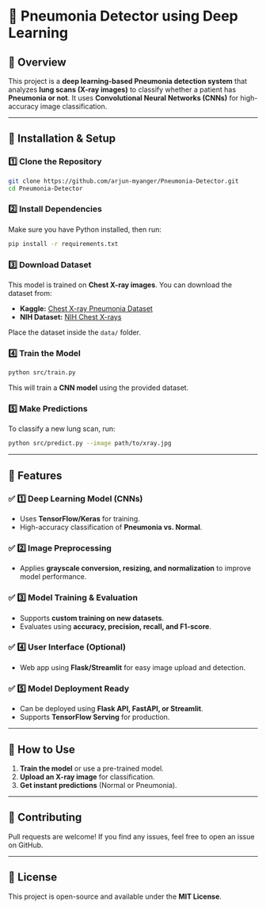# 🏥 Pneumonia Detector using Deep Learning

## 🚀 Overview
This project is a **deep learning-based Pneumonia detection system** that analyzes **lung scans (X-ray images)** to classify whether a patient has **Pneumonia or not**. It uses **Convolutional Neural Networks (CNNs)** for high-accuracy image classification.

---

## 🔧 Installation & Setup
### 1️⃣ Clone the Repository
```sh
git clone https://github.com/arjun-myanger/Pneumonia-Detector.git
cd Pneumonia-Detector
```

### 2️⃣ Install Dependencies
Make sure you have Python installed, then run:
```sh
pip install -r requirements.txt
```

### 3️⃣ Download Dataset
This model is trained on **Chest X-ray images**. You can download the dataset from:
- **Kaggle:** [Chest X-ray Pneumonia Dataset](https://www.kaggle.com/paultimothymooney/chest-xray-pneumonia)
- **NIH Dataset:** [NIH Chest X-rays](https://nihcc.app.box.com/v/ChestXray-NIHCC)

Place the dataset inside the `data/` folder.

### 4️⃣ Train the Model
```sh
python src/train.py
```
This will train a **CNN model** using the provided dataset.

### 5️⃣ Make Predictions
To classify a new lung scan, run:
```sh
python src/predict.py --image path/to/xray.jpg
```

---

## 📑 Features
### ✅ 1️⃣ Deep Learning Model (CNNs)
- Uses **TensorFlow/Keras** for training.
- High-accuracy classification of **Pneumonia vs. Normal**.

### ✅ 2️⃣ Image Preprocessing
- Applies **grayscale conversion, resizing, and normalization** to improve model performance.

### ✅ 3️⃣ Model Training & Evaluation
- Supports **custom training on new datasets**.
- Evaluates using **accuracy, precision, recall, and F1-score**.

### ✅ 4️⃣ User Interface (Optional)
- Web app using **Flask/Streamlit** for easy image upload and detection.

### ✅ 5️⃣ Model Deployment Ready
- Can be deployed using **Flask API, FastAPI, or Streamlit**.
- Supports **TensorFlow Serving** for production.

---

## 🎯 How to Use
1. **Train the model** or use a pre-trained model.
2. **Upload an X-ray image** for classification.
3. **Get instant predictions** (Normal or Pneumonia).

---

## 📌 Contributing
Pull requests are welcome! If you find any issues, feel free to open an issue on GitHub.

---

## 📜 License
This project is open-source and available under the **MIT License**.

